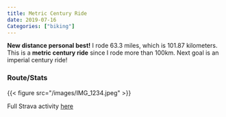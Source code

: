 ```yaml
---
title: Metric Century Ride
date: 2019-07-16
Categories: ["biking"]
---
```


**New distance personal best!** I rode 63.3 miles, which is 101.87 kilometers. This is a **metric century ride** since I rode more than 100km. Next goal is an imperial century ride!

### Route/Stats ###
{{< figure src="/images/IMG_1234.jpeg" >}}

Full Strava activity [here](https://www.strava.com/activities/2529762617)
